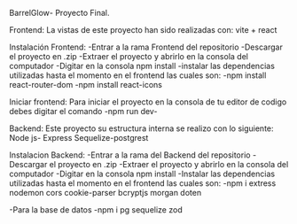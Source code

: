 BarrelGlow- Proyecto Final.

Frontend: 
La vistas de este proyecto han sido realizadas con:
vite + react

Instalación Frontend:
-Entrar a la rama Frontend del repositorio
-Descargar el proyecto en .zip 
-Extraer el proyecto y abrirlo en la consola del computador
-Digitar en la consola npm install
-instalar las dependencias utilizadas hasta el momento en el frontend las cuales son:
  -npm install react-router-dom
  -npm install react-icons

Iniciar frontend: 
Para iniciar el proyecto en la consola de tu editor de codigo debes digitar el comando -npm run dev-


Backend: 
Este proyecto su estructura interna se realizo con lo siguiente:
Node js- Express
Sequelize-postgrest

Instalacion Backend:
-Entrar a la rama del Backend del repositorio
-Descargar el proyecto en .zip
-Extraer el proyecto y abrirlo en la consola del computador
-Digitar en la consola npm install
-Instalar las dependencias utilizadas hasta el momento en el frontend las cuales son:
  -npm i extress nodemon cors cookie-parser bcryptjs morgan doten
  
-Para la base de datos
  -npm i pg sequelize zod
